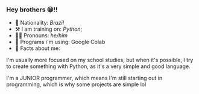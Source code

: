 ### Hey brothers 😁!! 

- 💚 Nationality: _Brazil_
- ⚒️ I am training on: _Python_;
- 🧏‍♂️ Pronouns: _he/him_
- 🔮 Programs i'm using: Google Colab
- 📖 Facts about me:

I'm usually more focused on my school studies, but when it's possible, 
I try to create something with Python, as it's a very simple and good language.

I'm a JUNIOR programmer, which means I'm still starting out in programming,
 which is why some projects are simple lol
